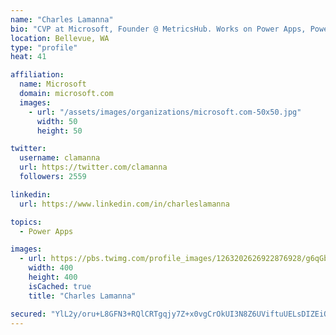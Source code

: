 ```yaml
---
name: "Charles Lamanna"
bio: "CVP at Microsoft, Founder @ MetricsHub. Works on Power Apps, Power Automate, Power Virtual Agent, Common Data Service and Dynamics 365."
location: Bellevue, WA
type: "profile"
heat: 41

affiliation:
  name: Microsoft
  domain: microsoft.com
  images:
    - url: "/assets/images/organizations/microsoft.com-50x50.jpg"
      width: 50
      height: 50

twitter:
  username: clamanna
  url: https://twitter.com/clamanna
  followers: 2559

linkedin:
  url: https://www.linkedin.com/in/charleslamanna

topics:
  - Power Apps

images:
  - url: https://pbs.twimg.com/profile_images/1263202626922876928/g6qGbHZ-_400x400.jpg
    width: 400
    height: 400
    isCached: true
    title: "Charles Lamanna"

secured: "YlL2y/oru+L8GFN3+RQlCRTgqjy7Z+x0vgCrOkUI3N8Z6UViftuUELsDIZEiQCmxoKfA/epkswRiLBsnzBDr9IG1dcFUR/clFBHm2sVtaxGWqGGmmErPAn2f19hEUBtDZu5y1ZjkpVlGrzmqEJouukcUKQpdf0Om4fh4DqzDyz7vf4OZL1ucyaXCMbBBnnPgfdZGRqChcZcdWFKKq5q+kjErIiAT6/ufc+td2wdRJjkLMmzeEQ6yLj2oEZiVkVcCKXb0aOs+jrSa2N87lsTrpyxI9jU30Tejan42HSQGUR/OLlMqCGI75c+fTOx/QxLeLffzino3logYcxXKJZob3xhhj0FoRN1DUraKeqpPwHiJh40JW0hksE9Mt9eIlie0L6IYoIRk2ze/NJrX6W2Sj6gfqiF8vdsMYwR8MCpsa/s=;3Sirr1iE1JsDu0abwf0kRw=="
---
```


